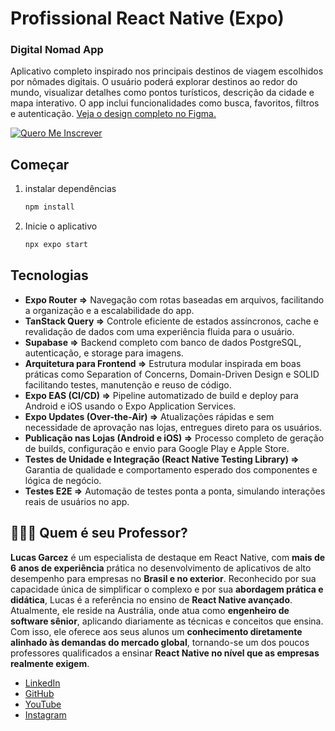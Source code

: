 # Profissional React Native (Expo)

### Digital Nomad App

Aplicativo completo inspirado nos principais destinos de viagem escolhidos por nômades digitais. O usuário poderá explorar destinos ao redor do mundo, visualizar detalhes como pontos turísticos, descrição da cidade e mapa interativo. O app inclui funcionalidades como busca, favoritos, filtros e autenticação. [Veja o design completo no Figma.](https://www.figma.com/design/NM5CCCaGU5ovcJzFqPTlaM/Digital-Nomad--Expo-?node-id=0-1&p=f&t=UmtjwMK6EWgpwaMt-0)

[![Quero Me Inscrever](https://img.shields.io/badge/Quero%20Me%20Inscrever-4CAF50?style=for-the-badge&logoColor=white)](https://coffstack.com.br/profissional-react-native)

## Começar

1. instalar dependências

   ```bash
   npm install
   ```

2. Inicie o aplicativo

   ```bash
   npx expo start
   ```

## Tecnologias

- **Expo Router ⇒** Navegação com rotas baseadas em arquivos, facilitando a organização e a escalabilidade do app.
- **TanStack Query ⇒** Controle eficiente de estados assíncronos, cache e revalidação de dados com uma experiência fluida para o usuário.
- **Supabase ⇒** Backend completo com banco de dados PostgreSQL, autenticação, e storage para imagens.
- **Arquitetura para Frontend ⇒** Estrutura modular inspirada em boas práticas como Separation of Concerns, Domain-Driven Design e SOLID facilitando testes, manutenção e reuso de código.
- **Expo EAS (CI/CD) ⇒** Pipeline automatizado de build e deploy para Android e iOS usando o Expo Application Services.
- **Expo Updates (Over-the-Air) ⇒** Atualizações rápidas e sem necessidade de aprovação nas lojas, entregues direto para os usuários.
- **Publicação nas Lojas (Android e iOS) ⇒** Processo completo de geração de builds, configuração e envio para Google Play e Apple Store.
- **Testes de Unidade e Integração (React Native Testing Library) ⇒** Garantia de qualidade e comportamento esperado dos componentes e lógica de negócio.
- **Testes E2E ⇒** Automação de testes ponta a ponta, simulando interações reais de usuários no app.

## 👨🏻‍💻 Quem é seu Professor?

**Lucas Garcez** é um especialista de destaque em React Native, com **mais de 6 anos de experiência** prática no desenvolvimento de aplicativos de alto desempenho para empresas no **Brasil e no exterior**. Reconhecido por sua capacidade única de simplificar o complexo e por sua **abordagem prática e didática**, Lucas é a referência no ensino de **React Native avançado**. Atualmente, ele reside na Austrália, onde atua como **engenheiro de software sênior**, aplicando diariamente as técnicas e conceitos que ensina. Com isso, ele oferece aos seus alunos um **conhecimento diretamente alinhado às demandas do mercado global**, tornando-se um dos poucos professores qualificados a ensinar **React Native no nível que as empresas realmente exigem**.

- [LinkedIn](https://www.linkedin.com/in/lucas-garcez-a5636b157/?locale=pt_BR)
- [GitHub](https://github.com/LucasGarcez)
- [YouTube](https://www.youtube.com/@Coffstack)
- [Instagram](https://www.instagram.com/lucasgar6/)
